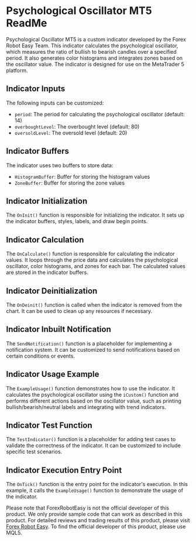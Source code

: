 # Psychological Oscillator MT5 ReadMe

Psychological Oscillator MT5 is a custom indicator developed by the Forex Robot Easy Team. This indicator calculates the psychological oscillator, which measures the ratio of bullish to bearish candles over a specified period. It also generates color histograms and integrates zones based on the oscillator value. The indicator is designed for use on the MetaTrader 5 platform.

## Indicator Inputs

The following inputs can be customized:

- `period`: The period for calculating the psychological oscillator (default: 14)
- `overboughtLevel`: The overbought level (default: 80)
- `oversoldLevel`: The oversold level (default: 20)

## Indicator Buffers

The indicator uses two buffers to store data:

- `HistogramBuffer`: Buffer for storing the histogram values
- `ZoneBuffer`: Buffer for storing the zone values

## Indicator Initialization

The `OnInit()` function is responsible for initializing the indicator. It sets up the indicator buffers, styles, labels, and draw begin points.

## Indicator Calculation

The `OnCalculate()` function is responsible for calculating the indicator values. It loops through the price data and calculates the psychological oscillator, color histograms, and zones for each bar. The calculated values are stored in the indicator buffers.

## Indicator Deinitialization

The `OnDeinit()` function is called when the indicator is removed from the chart. It can be used to clean up any resources if necessary.

## Indicator Inbuilt Notification

The `SendNotification()` function is a placeholder for implementing a notification system. It can be customized to send notifications based on certain conditions or events.

## Indicator Usage Example

The `ExampleUsage()` function demonstrates how to use the indicator. It calculates the psychological oscillator using the `iCustom()` function and performs different actions based on the oscillator value, such as printing bullish/bearish/neutral labels and integrating with trend indicators.

## Indicator Test Function

The `TestIndicator()` function is a placeholder for adding test cases to validate the correctness of the indicator. It can be customized to include specific test scenarios.

## Indicator Execution Entry Point

The `OnTick()` function is the entry point for the indicator's execution. In this example, it calls the `ExampleUsage()` function to demonstrate the usage of the indicator.

Please note that ForexRobotEasy is not the official developer of this product. We only provide sample code that can work as described in this product. For detailed reviews and trading results of this product, please visit [Forex Robot Easy](https://forexroboteasy.com/forex-robot-review/psychological-oscillator-mt5-a-comprehensive-forex-indicator-review/). To find the official developer of this product, please use MQL5.
